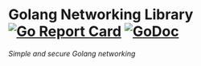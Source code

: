 # Golang Networking Library [![Go Report Card](https://goreportcard.com/badge/github.com/Grant-Eckstein/gonet)](https://goreportcard.com/report/github.com/Grant-Eckstein/gonet) [![GoDoc](https://godoc.org/github.com/Grant-Eckstein/gonet?status.svg)](https://godoc.org/github.com/Grant-Eckstein/gonet)
*Simple and secure Golang networking*
